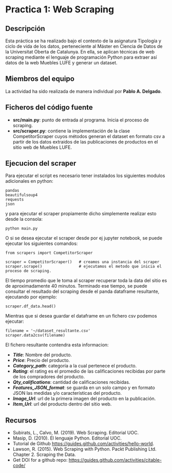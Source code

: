 # Practica 1: Web Scraping

## Descripción

Esta práctica se ha realizado bajo el contexto de la asignatura Tipología y ciclo de vida de los datos, perteneciente al Máster en Ciencia de Datos de la Universitat Oberta de Catalunya. En ella, se aplican técnicas de web scraping mediante el lenguaje de programación Python para extraer así datos de la web Muebles LUFE y generar un dataset.

## Miembros del equipo

La actividad ha sido realizada de manera individual por **Pablo A. Delgado**.

## Ficheros del código fuente

- **src/main.py**: punto de entrada al programa. Inicia el proceso de scraping.
- **src/scraper.py**: contiene la implementación de la clase CompetitorScraper cuyos métodos generan el dataset en formato csv a partir de los datos extraidos de las publicaciones de productos en el sitio web de Muebles LUFE.

## Ejecucion del scraper

Para ejecutar el script es necesario tener instalados los siguientes modulos adicionales en python:

    pandas
    beautifulsoup4
    requests
    json
    
y para ejecutar el scraper propiamente dicho simplemente realizar esto desde la consola:

    python main.py
    
O si se desea ejecutar el scraper desde por ej jupyter notebook, se puede ejecutar los siguientes comandos:

    from scrapers import CompetitorScraper
    
    scraper = CompetitorScraper()   # creamos una instancia del scraper
    scraper.scrape()                # ejecutamos el metodo que inicia el proceso de scraping. 
    
El tiempo promedio que le toma al scraper recuperar toda la data del sitio es de aproximadamente 40 minutos. Terminado ese tiempo, se puede consultar el resultado del scraping
desde el panda dataframe resultante, ejecutando por ejemplo:

    scraper.df_data.head()
    
Mientras que si desea guardar el dataframe en un fichero csv podemos ejecutar:

    filename = '~/dataset_resultante.csv'
    scraper.data2csv(filename)
    
El fichero resultante contendra esta informacion:

* _**Title**_: Nombre del producto.
* _**Price**_: Precio del producto.
* _**Category_path**_: categoría a la cual pertenece el producto.
* _**Rating**_: el rating es el promedio de las calificaciones recibidas por parte de los compradores del producto.
* _**Qty_califications**_: cantidad de calificaciones recibidas.
* _**Features_JSON_format**_: se guarda en un solo campo y en formato JSON las medidas y/o características del producto. 
* _**Image_Url**_: url de la primera imagen del producto en la publicación.
* _**Item_Url**_: url del producto dentro del sitio web.

## Recursos

- Subirats, L., Calvo, M. (2019). Web Scraping. Editorial UOC.
- Masip, D. (2010). El lenguaje Python. Editorial UOC.
- Tutorial de Github https://guides.github.com/activities/hello-world.
- Lawson, R. (2015). Web Scraping with Python. Packt Publishing Ltd. Chapter 2. Scraping the Data.
- Get DOI for a github repo: https://guides.github.com/activities/citable-code/

